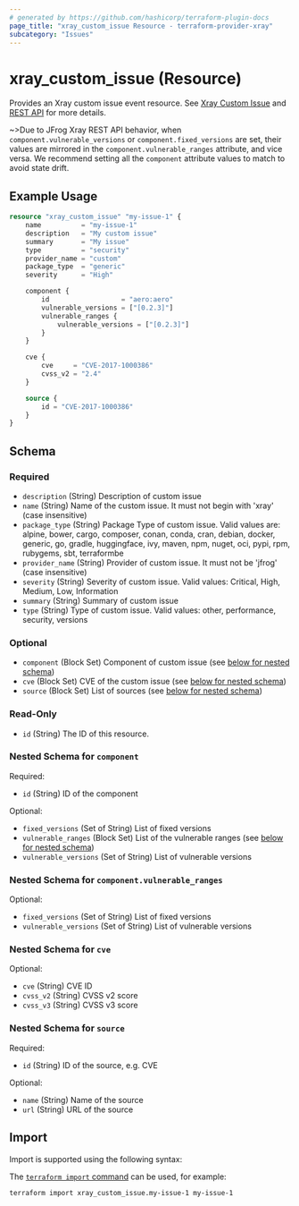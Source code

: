 ```yaml
---
# generated by https://github.com/hashicorp/terraform-plugin-docs
page_title: "xray_custom_issue Resource - terraform-provider-xray"
subcategory: "Issues"
---
```


# xray_custom_issue (Resource)

Provides an Xray custom issue event resource. See [Xray Custom Issue](https://jfrog.com/help/r/xray-how-to-formally-raise-an-issue-regarding-an-indexed-artifact) and [REST API](https://jfrog.com/help/r/jfrog-rest-apis/issues) for more details.

~>Due to JFrog Xray REST API behavior, when `component.vulnerable_versions` or `component.fixed_versions` are set, their values are mirrored in the `component.vulnerable_ranges` attribute, and vice versa. We recommend setting all the `component` attribute values to match to avoid state drift.

## Example Usage

```terraform
resource "xray_custom_issue" "my-issue-1" {
    name          = "my-issue-1"
    description   = "My custom issue"
    summary       = "My issue"
    type          = "security"
    provider_name = "custom"
    package_type  = "generic"
    severity      = "High"

    component {
        id                  = "aero:aero"
        vulnerable_versions = ["[0.2.3]"]
        vulnerable_ranges {
            vulnerable_versions = ["[0.2.3]"]
        }
    }

    cve {
        cve     = "CVE-2017-1000386"
        cvss_v2 = "2.4"
    }

    source {
        id = "CVE-2017-1000386"
    }
}
```

<!-- schema generated by tfplugindocs -->
## Schema

### Required

- `description` (String) Description of custom issue
- `name` (String) Name of the custom issue. It must not begin with 'xray' (case insensitive)
- `package_type` (String) Package Type of custom issue. Valid values are: alpine, bower, cargo, composer, conan, conda, cran, debian, docker, generic, go, gradle, huggingface, ivy, maven, npm, nuget, oci, pypi, rpm, rubygems, sbt, terraformbe
- `provider_name` (String) Provider of custom issue. It must not be 'jfrog' (case insensitive)
- `severity` (String) Severity of custom issue. Valid values: Critical, High, Medium, Low, Information
- `summary` (String) Summary of custom issue
- `type` (String) Type of custom issue. Valid values: other, performance, security, versions

### Optional

- `component` (Block Set) Component of custom issue (see [below for nested schema](#nestedblock--component))
- `cve` (Block Set) CVE of the custom issue (see [below for nested schema](#nestedblock--cve))
- `source` (Block Set) List of sources (see [below for nested schema](#nestedblock--source))

### Read-Only

- `id` (String) The ID of this resource.

<a id="nestedblock--component"></a>
### Nested Schema for `component`

Required:

- `id` (String) ID of the component

Optional:

- `fixed_versions` (Set of String) List of fixed versions
- `vulnerable_ranges` (Block Set) List of the vulnerable ranges (see [below for nested schema](#nestedblock--component--vulnerable_ranges))
- `vulnerable_versions` (Set of String) List of vulnerable versions

<a id="nestedblock--component--vulnerable_ranges"></a>
### Nested Schema for `component.vulnerable_ranges`

Optional:

- `fixed_versions` (Set of String) List of fixed versions
- `vulnerable_versions` (Set of String) List of vulnerable versions



<a id="nestedblock--cve"></a>
### Nested Schema for `cve`

Optional:

- `cve` (String) CVE ID
- `cvss_v2` (String) CVSS v2 score
- `cvss_v3` (String) CVSS v3 score


<a id="nestedblock--source"></a>
### Nested Schema for `source`

Required:

- `id` (String) ID of the source, e.g. CVE

Optional:

- `name` (String) Name of the source
- `url` (String) URL of the source

## Import

Import is supported using the following syntax:

The [`terraform import` command](https://developer.hashicorp.com/terraform/cli/commands/import) can be used, for example:

```shell
terraform import xray_custom_issue.my-issue-1 my-issue-1
```

